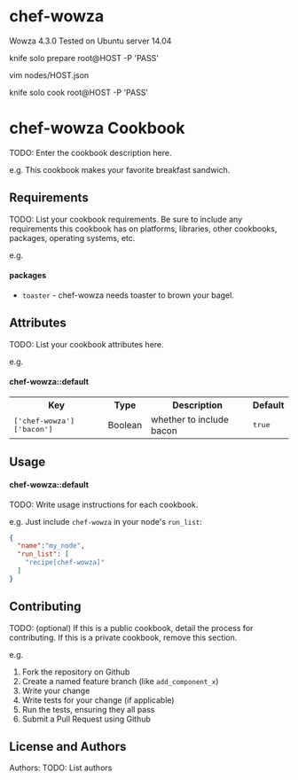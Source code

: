 # chef-wowza

Wowza 4.3.0
Tested on Ubuntu server 14.04

  knife solo prepare root@HOST -P 'PASS'

  vim nodes/HOST.json

  knife solo cook root@HOST -P 'PASS'


chef-wowza Cookbook
===================
TODO: Enter the cookbook description here.

e.g.
This cookbook makes your favorite breakfast sandwich.

Requirements
------------
TODO: List your cookbook requirements. Be sure to include any requirements this cookbook has on platforms, libraries, other cookbooks, packages, operating systems, etc.

e.g.
#### packages
- `toaster` - chef-wowza needs toaster to brown your bagel.

Attributes
----------
TODO: List your cookbook attributes here.

e.g.
#### chef-wowza::default
<table>
  <tr>
    <th>Key</th>
    <th>Type</th>
    <th>Description</th>
    <th>Default</th>
  </tr>
  <tr>
    <td><tt>['chef-wowza']['bacon']</tt></td>
    <td>Boolean</td>
    <td>whether to include bacon</td>
    <td><tt>true</tt></td>
  </tr>
</table>

Usage
-----
#### chef-wowza::default
TODO: Write usage instructions for each cookbook.

e.g.
Just include `chef-wowza` in your node's `run_list`:

```json
{
  "name":"my_node",
  "run_list": [
    "recipe[chef-wowza]"
  ]
}
```

Contributing
------------
TODO: (optional) If this is a public cookbook, detail the process for contributing. If this is a private cookbook, remove this section.

e.g.
1. Fork the repository on Github
2. Create a named feature branch (like `add_component_x`)
3. Write your change
4. Write tests for your change (if applicable)
5. Run the tests, ensuring they all pass
6. Submit a Pull Request using Github

License and Authors
-------------------
Authors: TODO: List authors
